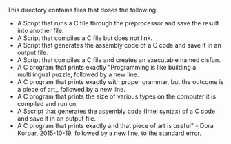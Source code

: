 This directory contains files that doses the following:
- A Script that runs a C file through the preprocessor and save the result into another file.
- A Script that compiles a C file but does not link.
- A Script that generates the assembly code of a C code and save it in an output file.
- A Script that compiles a C file and creates an executable named cisfun.
- A C program that prints exactly "Programming is like building a multilingual puzzle, followed by a new line.
- A C program that prints exactly with proper grammar, but the outcome is a piece of art,, followed by a new line.
- A C program that prints the size of various types on the computer it is compiled and run on.
- A Sscript that generates the assembly code (Intel syntax) of a C code and save it in an output file.
- A C program that prints exactly and that piece of art is useful" - Dora Korpar, 2015-10-19, followed by a new line, to the standard error.
